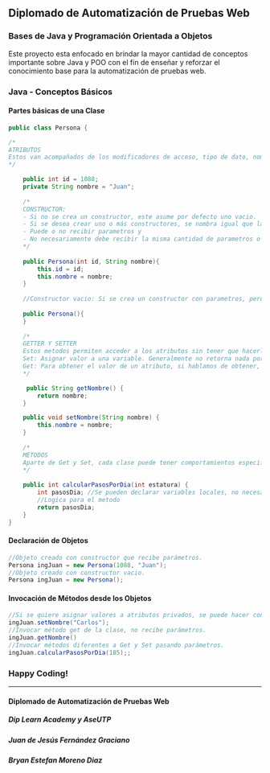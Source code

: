 ## Diplomado de Automatización de Pruebas Web

### Bases de Java y Programación Orientada a Objetos

Este proyecto esta enfocado en brindar la mayor cantidad de conceptos importante sobre Java y POO con el fin de enseñar y reforzar el conocimiento base para la automatización de pruebas web.

### Java - Conceptos Básicos

#### Partes básicas de una Clase

```java
public class Persona {

/*
ATRIBUTOS
Estos van acompañados de los modificadores de acceso, tipo de dato, nombre y asignación (opcional).
*/

	public int id = 1088;
    private String nombre = "Juan";
	
	/*
	CONSTRUCTOR: 
	- Si no se crea un constructor, este asume por defecto uno vacio.
	- Si se desea crear uno o más constructores, se nombra igual que la clase. 
	- Puede o no recibir parametros y 
	- No necesariamente debe recibir la misma cantidad de parametros o mismos tipos de datos declarados en los atributos.
	*/
	
	public Persona(int id, String nombre){
		this.id = id;
		this.nombre = nombre;
	}
	
	//Constructor vacio: Si se crea un constructor con parametros, pero se quiere tener el vacio, es importante declararlo, ya que Java ya no lo toma por defecto al existir uno previamente.
	
	public Persona(){
	}
	
	/*
	GETTER Y SETTER
	Estos metodos permiten acceder a los atributos sin tener que hacerlo de manera directa. De esta manera se pueden tener los atributos privados.
	Set: Asignar valor a una variable. Generalmente no retorna nada por lo que su tipo es "void".
	Get: Para obtener el valor de un atributo, si hablamos de obtener, claramente debe retornar un tipo de dato (String, int, Boolean, Clases, etc).
	*/

	 public String getNombre() {
        return nombre;
    }

    public void setNombre(String nombre) {
        this.nombre = nombre;
    }
	
	/*
	MÉTODOS
	Aparte de Get y Set, cada clase puede tener comportamientos especificos. Estos se declaran en la clase con la lógica, parametros y acciones correspondientes.
	*/
	
	public int calcularPasosPorDia(int estatura) {
        int pasosDia; //Se pueden declarar variables locales, no necesariamente como atributos.
		//Logica para el metodo
		return pasosDia;
    }
}
```

#### Declaración de Objetos
```java
//Objeto creado con constructor que recibe parámetros.
Persona ingJuan = new Persona(1088, "Juan"); 
//Objeto creado con constructor vacio.
Persona ingJuan = new Persona();
```

#### Invocación de Métodos desde los Objetos
```java
//Si se quiere asignar valores a atributos privados, se puede hacer con los set enviando parametros..
ingJuan.setNombre("Carlos");
//Invocar método get de la clase, no recibe parámetros.
ingJuan.getNombre()
//Invocar métodos diferentes a Get y Set pasando parámetros.
ingJuan.calcularPasosPorDia(185);;
```
### Happy Coding!


------------



#### Diplomado de Automatización de Pruebas Web
##### Dip Learn Academy y AseUTP
##### Juan de Jesús Fernández Graciano
##### Bryan Estefan Moreno Diaz